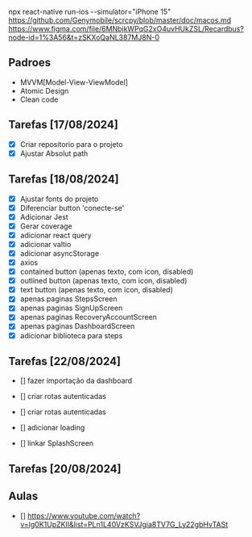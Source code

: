 npx react-native run-ios --simulator="iPhone 15"
https://github.com/Genymobile/scrcpy/blob/master/doc/macos.md
https://www.figma.com/file/6MNbjkWPqG2xO4uvHUkZSL/Recardbus?node-id=1%3A56&t=zSKXoQaNL387MJ8N-0

## Padroes

- MVVM[Model-View-ViewModel]
- Atomic Design
- Clean code

## Tarefas [17/08/2024]

- [x] Criar repositorio para o projeto
- [x] Ajustar Absolut path

## Tarefas [18/08/2024]

- [x] Ajustar fonts do projeto
- [x] Diferenciar button 'conecte-se'
- [x] Adicionar Jest
- [x] Gerar coverage
- [x] adicionar react query
- [x] adicionar valtio
- [x] adicionar asyncStorage
- [x] axios
- [x] contained button (apenas texto, com icon, disabled)
- [x] outlined button (apenas texto, com icon, disabled)
- [x] text button (apenas texto, com icon, disabled)
- [x] apenas paginas StepsScreen
- [x] apenas paginas SignUpScreen
- [x] apenas paginas RecoveryAccountScreen
- [x] apenas paginas DashboardScreen
- [x] adicionar biblioteca para steps

## Tarefas [22/08/2024]

- [] fazer importação da dashboard

- [] criar rotas autenticadas
- [] criar rotas autenticadas
- [] adicionar loading
- [] linkar SplashScreen

## Tarefas [20/08/2024]

## Aulas

- [] https://www.youtube.com/watch?v=lg0K1UpZKlI&list=PLn1L40VzKSVJgia8TV7G_Ly22gbHvTASt
